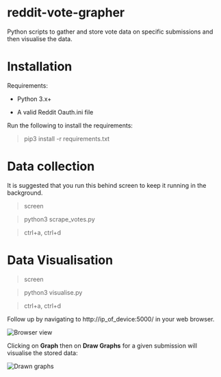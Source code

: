 # reddit-vote-grapher
Python scripts to gather and store vote data on specific submissions and then visualise the data.

# Installation

Requirements:

* Python 3.x+

* A valid Reddit Oauth.ini file

Run the following to install the requirements:

> pip3 install -r requirements.txt

# Data collection

It is suggested that you run this behind screen to keep it running in the background.

> screen

> python3 scrape_votes.py

> ctrl+a, ctrl+d

# Data Visualisation

> screen

> python3 visualise.py

> ctrl+a, ctrl+d

Follow up by navigating to http://ip\_of\_device:5000/ in your web browser.

![Browser view](http://i.imgur.com/KHYmECN.png)

Clicking on **Graph** then on **Draw Graphs** for a given submission will visualise the stored data:

![Drawn graphs](http://i.imgur.com/Mmvq5JC.png)